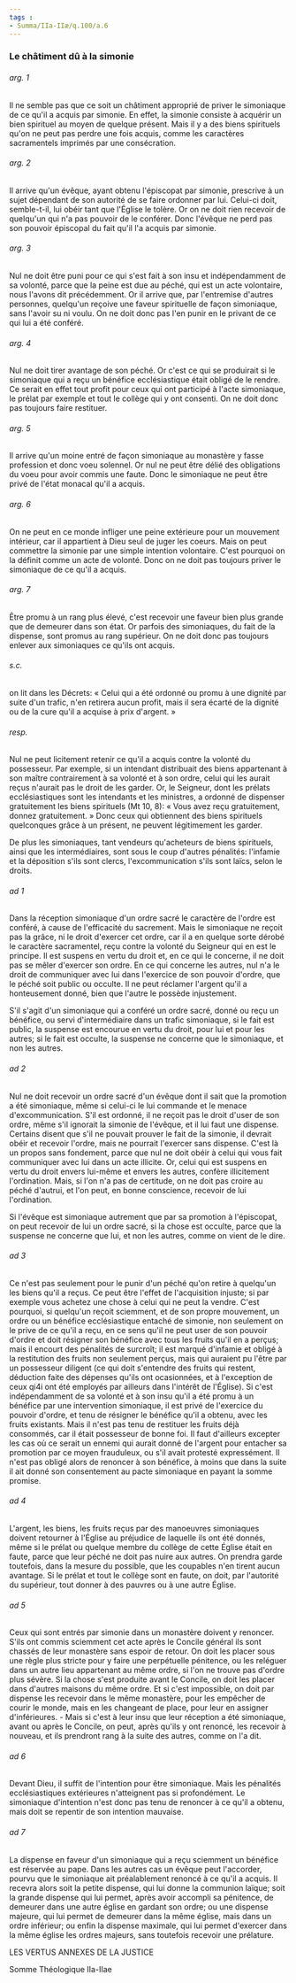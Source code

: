 ```yaml
---
tags : 
- Summa/IIa-IIæ/q.100/a.6
---
```


### Le châtiment dû à la simonie

###### arg. 1
Il ne semble pas que ce soit un châtiment approprié de priver le simoniaque de ce qu'il a acquis par simonie. En effet, la simonie consiste à acquérir un bien spirituel au moyen de quelque présent. Mais il y a des biens spirituels qu'on ne peut pas perdre une fois acquis, comme les caractères sacramentels imprimés par une consécration. 

###### arg. 2
Il arrive qu'un évêque, ayant obtenu l'épiscopat par simonie, prescrive à un sujet dépendant de son autorité de se faire ordonner par lui. Celui-ci doit, semble-t-il, lui obéir tant que l'Église le tolère. Or on ne doit rien recevoir de quelqu'un qui n'a pas pouvoir de le conférer. Donc l'évêque ne perd pas son pouvoir épiscopal du fait qu'il l'a acquis par simonie. 

###### arg. 3
Nul ne doit être puni pour ce qui s'est fait à son insu et indépendamment de sa volonté, parce que la peine est due au péché, qui est un acte volontaire, nous l'avons dit précédemment. Or il arrive que, par l'entremise d'autres personnes, quelqu'un reçoive une faveur spirituelle de façon simoniaque, sans l'avoir su ni voulu. On ne doit donc pas l'en punir en le privant de ce qui lui a été conféré. 

###### arg. 4
Nul ne doit tirer avantage de son péché. Or c'est ce qui se produirait si le simoniaque qui a reçu un bénéfice ecclésiastique était obligé de le rendre. Ce serait en effet tout profit pour ceux qui ont participé à l'acte simoniaque, le prélat par exemple et tout le collège qui y ont consenti. On ne doit donc pas toujours faire restituer. 

###### arg. 5
Il arrive qu'un moine entré de façon simoniaque au monastère y fasse profession et donc voeu solennel. Or nul ne peut être délié des obligations du voeu pour avoir commis une faute. Donc le simoniaque ne peut être privé de l'état monacal qu'il a acquis. 

###### arg. 6
On ne peut en ce monde infliger une peine extérieure pour un mouvement intérieur, car il appartient à Dieu seul de juger les coeurs. Mais on peut commettre la simonie par une simple intention volontaire. C'est pourquoi on la définit comme un acte de volonté. Donc on ne doit pas toujours priver le simoniaque de ce qu'il a acquis. 

###### arg. 7
Être promu à un rang plus élevé, c'est recevoir une faveur bien plus grande que de demeurer dans son état. Or parfois des simoniaques, du fait de la dispense, sont promus au rang supérieur. On ne doit donc pas toujours enlever aux simoniaques ce qu'ils ont acquis. 

###### s.c.
on lit dans les Décrets: « Celui qui a été ordonné ou promu à une dignité par suite d'un trafic, n'en retirera aucun profit, mais il sera écarté de la dignité ou de la cure qu'il a acquise à prix d'argent. » 

###### resp.
Nul ne peut licitement retenir ce qu'il a acquis contre la volonté du possesseur. Par exemple, si un intendant distribuait des biens appartenant à son maître contrairement à sa volonté et à son ordre, celui qui les aurait reçus n'aurait pas le droit de les garder. Or, le Seigneur, dont les prélats ecclésiastiques sont les intendants et les ministres, a ordonné de dispenser gratuitement les biens spirituels (Mt 10, 8): « Vous avez reçu gratuitement, donnez gratuitement. » Donc ceux qui obtiennent des biens spirituels quelconques grâce à un présent, ne peuvent légitimement les garder. 

De plus les simoniaques, tant vendeurs qu'acheteurs de biens spirituels, ainsi que les intermédiaires, sont sous le coup d'autres pénalités: l'infamie et la déposition s'ils sont clercs, l'excommunication s'ils sont laïcs, selon le droits. 

###### ad 1
Dans la réception simoniaque d'un ordre sacré le caractère de l'ordre est conféré, à cause de l'efficacité du sacrement. Mais le simoniaque ne reçoit pas la grâce, ni le droit d'exercer cet ordre, car il a en quelque sorte dérobé le caractère sacramentel, reçu contre la volonté du Seigneur qui en est le principe. Il est suspens en vertu du droit et, en ce qui le concerne, il ne doit pas se mêler d'exercer son ordre. En ce qui concerne les autres, nul n'a le droit de communiquer avec lui dans l'exercice de son pouvoir d'ordre, que le péché soit public ou occulte. Il ne peut réclamer l'argent qu'il a honteusement donné, bien que l'autre le possède injustement. 

S'il s'agit d'un simoniaque qui a conféré un ordre sacré, donné ou reçu un bénéfice, ou servi d'intermédiaire dans un trafic simoniaque, si le fait est public, la suspense est encourue en vertu du droit, pour lui et pour les autres; si le fait est occulte, la suspense ne concerne que le simoniaque, et non les autres. 

###### ad 2
Nul ne doit recevoir un ordre sacré d'un évêque dont il sait que la promotion a été simoniaque, même si celui-ci le lui commande et le menace d'excommunication. S'il est ordonné, il ne reçoit pas le droit d'user de son ordre, même s'il ignorait la simonie de l'évêque, et il lui faut une dispense. Certains disent que s'il ne pouvait prouver le fait de la simonie, il devrait obéir et recevoir l'ordre, mais ne pourrait l'exercer sans dispense. C'est là un propos sans fondement, parce que nul ne doit obéir à celui qui vous fait communiquer avec lui dans un acte illicite. Or, celui qui est suspens en vertu du droit envers lui-même et envers les autres, confère illicitement l'ordination. Mais, si l'on n'a pas de certitude, on ne doit pas croire au péché d'autrui, et l'on peut, en bonne conscience, recevoir de lui l'ordination. 

Si l'évêque est simoniaque autrement que par sa promotion à l'épiscopat, on peut recevoir de lui un ordre sacré, si la chose est occulte, parce que la suspense ne concerne que lui, et non les autres, comme on vient de le dire. 

###### ad 3
Ce n'est pas seulement pour le punir d'un péché qu'on retire à quelqu'un les biens qu'il a reçus. Ce peut être l'effet de l'acquisition injuste; si par exemple vous achetez une chose à celui qui ne peut la vendre. C'est pourquoi, si quelqu'un reçoit sciemment, et de son propre mouvement, un ordre ou un bénéfice ecclésiastique entaché de simonie, non seulement on le prive de ce qu'il a reçu, en ce sens qu'il ne peut user de son pouvoir d'ordre et doit résigner son bénéfice avec tous les fruits qu'il en a perçus; mais il encourt des pénalités de surcroît; il est marqué d'infamie et obligé à la restitution des fruits non seulement perçus, mais qui auraient pu l'être par un possesseur diligent (ce qui doit s'entendre des fruits qui restent, déduction faite des dépenses qu'ils ont ocasionnées, et à l'exception de ceux qi4i ont été employés par ailleurs dans l'intérêt de l'Église). Si c'est indépendamment de sa volonté et à son insu qu'il a été promu à un bénéfice par une intervention simoniaque, il est privé de l'exercice du pouvoir d'ordre, et tenu de résigner le bénéfice qu'il a obtenu, avec les fruits existants. Mais il n'est pas tenu de restituer les fruits déjà consommés, car il était possesseur de bonne foi. Il faut d'ailleurs excepter les cas où ce serait un ennemi qui aurait donné de l'argent pour entacher sa promotion par ce moyen frauduleux, ou s'il avait protesté expressément. Il n'est pas obligé alors de renoncer à son bénéfice, à moins que dans la suite il ait donné son consentement au pacte simoniaque en payant la somme promise. 

###### ad 4
L'argent, les biens, les fruits reçus par des manoeuvres simoniaques doivent retourner à l'Église au préjudice de laquelle ils ont été donnés, même si le prélat ou quelque membre du collège de cette Église était en faute, parce que leur péché ne doit pas nuire aux autres. On prendra garde toutefois, dans la mesure du possible, que les coupables n'en tirent aucun avantage. Si le prélat et tout le collège sont en faute, on doit, par l'autorité du supérieur, tout donner à des pauvres ou à une autre Église. 

###### ad 5
Ceux qui sont entrés par simonie dans un monastère doivent y renoncer. S'ils ont commis sciemment cet acte après le Concile général ils sont chassés de leur monastère sans espoir de retour. On doit les placer sous une règle plus stricte pour y faire une perpétuelle pénitence, ou les reléguer dans un autre lieu appartenant au même ordre, si l'on ne trouve pas d'ordre plus sévère. Si la chose s'est produite avant le Concile, on doit les placer dans d'autres maisons du même ordre. Et si c'est impossible, on doit par dispense les recevoir dans le même monastère, pour les empêcher de courir le monde, mais en les changeant de place, pour leur en assigner d'inférieures. - Mais si c'est à leur insu que leur réception a été simoniaque, avant ou après le Concile, on peut, après qu'ils y ont renoncé, les recevoir à nouveau, et ils prendront rang à la suite des autres, comme on l'a dit. 

###### ad 6
Devant Dieu, il suffit de l'intention pour être simoniaque. Mais les pénalités ecclésiastiques extérieures n'atteignent pas si profondément. Le simoniaque d'intention n'est donc pas tenu de renoncer à ce qu'il a obtenu, mais doit se repentir de son intention mauvaise. 

###### ad 7
La dispense en faveur d'un simoniaque qui a reçu sciemment un bénéfice est réservée au pape. Dans les autres cas un évêque peut l'accorder, pourvu que le simoniaque ait préalablement renoncé à ce qu'il a acquis. Il recevra alors soit la petite dispense, qui lui donne la communion laïque; soit la grande dispense qui lui permet, après avoir accompli sa pénitence, de demeurer dans une autre église en gardant son ordre; ou une dispense majeure, qui lui permet de demeurer dans la même église, mais dans un ordre inférieur; ou enfin la dispense maximale, qui lui permet d'exercer dans la même église les ordres majeurs, sans toutefois recevoir une prélature. 

LES VERTUS ANNEXES DE LA JUSTICE 

Somme Théologique IIa-IIae 

